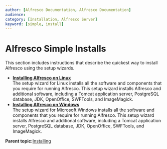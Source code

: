 ```yaml
---
author: [Alfresco Documentation, Alfresco Documentation]
audience: 
category: [Installation, Alfresco Server]
keyword: [simple, install]
---
```


# Alfresco Simple Installs

This section includes instructions that describe the quickest way to install Alfresco using the setup wizards.

-   **[Installing Alfresco on Linux](../tasks/simpleinstall-bitrock-lin.md)**  
The setup wizard for Linux installs all the software and components that you require for running Alfresco. This setup wizard installs Alfresco and additional software, including a Tomcat application server, PostgreSQL database, JDK, OpenOffice, SWFTools, and ImageMagick.
-   **[Installing Alfresco on Windows](../tasks/simpleinstall-bitrock-win.md)**  
The setup wizard for Microsoft Windows installs all the software and components that you require for running Alfresco. This setup wizard installs Alfresco and additional software, including a Tomcat application server, PostgreSQL database, JDK, OpenOffice, SWFTools, and ImageMagick.

**Parent topic:**[Installing](../concepts/master-ch-install.md)

